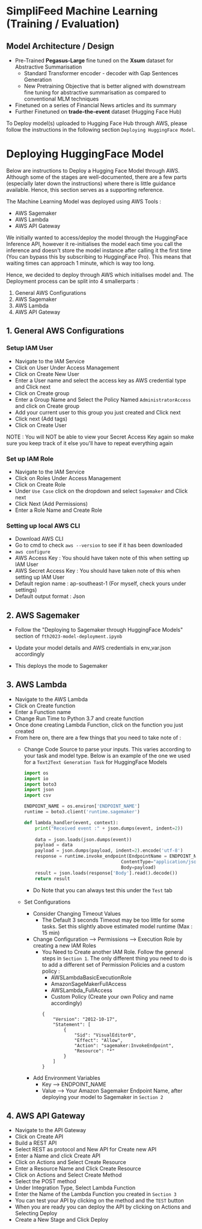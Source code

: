 # SimpliFeed Machine Learning (Training / Evaluation)

## Model Architecture / Design

- Pre-Trained **Pegasus-Large** fine tuned on the **Xsum** dataset for Abstractive Summarisation
  - Standard Transformer encoder - decoder with Gap Sentences Generation
  - New Pretraining Objective that is better aligned with downstream fine tuning for abstractive summarisation as compared to conventional MLM techniques
- Finetuned on a series of Financial News articles and its summary 
- Further Finetuned on **trade-the-event** dataset (Hugging Face Hub)


To Deploy model(s) uploaded to Hugging Face Hub through AWS, please follow the instructions in the following section `Deploying HuggingFace Model`.
# Deploying HuggingFace Model

Below are instructions to Deploy a Hugging Face Model through AWS. Although some of the stages are well-documented, there are a few parts (especially later down the instructions) where there is little guidance available. Hence, this section serves as a supporting reference.

The Machine Learning Model was deployed using AWS Tools :
- AWS Sagemaker
- AWS Lambda
- AWS API Gateway

We initially wanted to access/deploy the model through the HuggingFace Inference API, however it re-initialises the model each time you call the inference and doesn't store the model instance after calling it the first time (You can bypass this by subscribing to HuggingFace Pro). This means that waiting times can approach 1 minute, which is way too long.

Hence, we decided to deploy through AWS which initialises model and. The Deployment process can be split into 4 smallerparts :

1. General AWS Configurations
2. AWS Sagemaker
3. AWS Lambda
4. AWS API Gateway


## 1. General AWS Configurations

### Setup IAM User

- Navigate to the IAM Service
- Click on User Under Access Management
- Click on Create New User
- Enter a User name and select the access key as AWS credential type and Click next
- Click on Create group
- Enter a Group Name and Select the Policy Named `AdministratorAccess` and click on Create group
- Add your current user to this group you just created and Click next
- Click next (Add tags)
- Click on Create User

NOTE : You will NOT be able to view your Secret Access Key again so make sure you keep track of it else you'll have to repeat everything again 

### Set up IAM Role

- Navigate to the IAM Service
- Click on Roles Under Access Management
- Click on Create Role
- Under `Use Case` click on the dropdown and select `Sagemaker` and Click next
- Click Next (Add Permissions)
- Enter a Role Name and Create Role

### Setting up local AWS CLI 

- Download AWS CLI
- Go to cmd to check `aws --version` to see if it has been downloaded
- `aws configure`
- AWS Access Key : You should have taken note of this when setting up IAM User
- AWS Secret Access Key : You should have taken note of this when setting up IAM User
- Default region name : ap-southeast-1      (For myself, check yours under settings)
- Default output format : Json


## 2. AWS Sagemaker

- Follow the "Deploying to Sagemaker through HuggingFace Models" section of `fth2023-model-deployment.ipynb`
- Update your model details and AWS credentials in env_var.json accordingly

- This deploys the mode to Sagemaker


## 3. AWS Lambda

- Navigate to the AWS Lambda
- Click on Create function
- Enter a Function name
- Change Run Time to Python 3.7 and create function
- Once done creating Lambda Function, click on the function you just created
- From here on, there are a few things that you need to take note of :
  - Change Code Source to parse your inputs. This varies according to your task and model type. Below is an example of the one we used for a `Text2Text Generation Task` for HuggingFace Models

    ```python
    import os
    import io
    import boto3
    import json
    import csv

    ENDPOINT_NAME = os.environ['ENDPOINT_NAME']
    runtime = boto3.client('runtime.sagemaker')

    def lambda_handler(event, context):
        print("Received event :" + json.dumps(event, indent=2))
        
        data = json.loads(json.dumps(event))
        payload = data
        payload = json.dumps(payload, indent=2).encode('utf-8')
        response = runtime.invoke_endpoint(EndpointName = ENDPOINT_NAME,
                                        ContentType="application/json",
                                        Body=payload)
        result = json.loads(response['Body'].read().decode())
        return result
    ```
    - Do Note that you can always test this under the `Test` tab

  - Set Configurations
    - Consider Changing Timeout Values
      - The Default 3 seconds Timeout may be too little for some tasks. Set this slightly above estimated model runtime (Max : 15 min) 
    - Change Configuration --> Permissions --> Execution Role by creating a new IAM Roles
      - You Need to Create another IAM Role. Follow the general steps in `Section 1`. The only different thing you need to do is to add a different set of Permission Policies and a custom policy :
        - AWSLambdaBasicExecutionRole
        - AmazonSageMakerFullAccess
        - AWSLambda_FullAccess
        - Custom Policy (Create your own Policy and name accordingly)
        ```
        {
            "Version": "2012-10-17",
            "Statement": [
                {
                    "Sid": "VisualEditor0",
                    "Effect": "Allow",
                    "Action": "sagemaker:InvokeEndpoint",
                    "Resource": "*"
                }
            ]
        }
        ``` 
    - Add Environment Variables
      - Key --> ENDPOINT_NAME
      - Value --> Your Amazon Sagemaker Endpoint Name, after deploying your model to Sagemaker in `Section 2`

## 4. AWS API Gateway

- Navigate to the API Gateway
- Click on Create API
- Build a REST API
- Select REST as protocol and New API for Create new API
- Enter a Name and click Create API
- Click on Actions and Select Create Resource
- Enter a Resource Name and Click Create Resource
- Click on Actions and Select Create Method
- Select the POST method
- Under Integration Type, Select Lambda Function
- Enter the Name of the Lambda Function you created in `Section 3`
- You can test your API by clicking on the method and the `TEST` button 
- When you are ready you can deploy the API by clicking on Actions and Selecting Deploy
- Create a New Stage and Click Deploy



